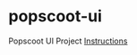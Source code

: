 # popscoot-ui
Popscoot UI Project
[Instructions](https://github.com/Viatick-co/popscoot-ui/blob/master/instructions/instructions.md#General"instructions")
